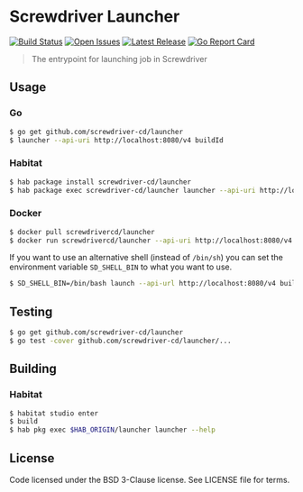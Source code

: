 # Screwdriver Launcher
[![Build Status][build-image]][build-url]
[![Open Issues][issues-image]][issues-url]
[![Latest Release][version-image]][version-url]
[![Go Report Card][goreport-image]][goreport-url]

> The entrypoint for launching job in Screwdriver

## Usage

### Go

```bash
$ go get github.com/screwdriver-cd/launcher
$ launcher --api-uri http://localhost:8080/v4 buildId
```

### Habitat

```bash
$ hab package install screwdriver-cd/launcher
$ hab package exec screwdriver-cd/launcher launcher --api-uri http://localhost:8080/v4 buildId
```

### Docker

```bash
$ docker pull screwdrivercd/launcher
$ docker run screwdrivercd/launcher --api-uri http://localhost:8080/v4 buildId
```

If you want to use an alternative shell (instead of `/bin/sh`) you can set the environment variable
`SD_SHELL_BIN` to what you want to use.

```bash
$ SD_SHELL_BIN=/bin/bash launch --api-url http://localhost:8080/v4 buildId
```

## Testing

```bash
$ go get github.com/screwdriver-cd/launcher
$ go test -cover github.com/screwdriver-cd/launcher/...
```

## Building

### Habitat

```bash
$ habitat studio enter
$ build
$ hab pkg exec $HAB_ORIGIN/launcher launcher --help
```

## License

Code licensed under the BSD 3-Clause license. See LICENSE file for terms.

[version-image]: https://img.shields.io/github/tag/screwdriver-cd/launcher.svg
[version-url]: https://github.com/screwdriver-cd/launcher/releases
[issues-image]: https://img.shields.io/github/issues/screwdriver-cd/screwdriver.svg
[issues-url]: https://github.com/screwdriver-cd/screwdriver/issues
[build-image]: https://cd.screwdriver.cd/pipelines/21/badge
[build-url]: https://cd.screwdriver.cd/pipelines/21
[goreport-image]: https://goreportcard.com/badge/github.com/Screwdriver-cd/launcher
[goreport-url]: https://goreportcard.com/report/github.com/Screwdriver-cd/launcher
